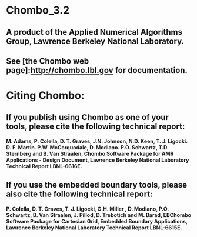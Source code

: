 # Chombo_3.2

##      A product of the Applied Numerical Algorithms Group, Lawrence Berkeley National Laboratory.
##        See [the Chombo web page]:http://chombo.lbl.gov for documentation.

# Citing Chombo:

## If you publish using Chombo as one of your tools, please cite the following technical report:   

#### M. Adams, P. Colella, D. T. Graves, J.N. Johnson, N.D. Keen, T. J. Ligocki. D. F. Martin. P.W. McCorquodale, D. Modiano. P.O. Schwartz, T.D. Sternberg and B. Van Straalen, Chombo Software Package for AMR Applications - Design Document,  Lawrence Berkeley National Laboratory Technical Report LBNL-6616E.  

##  If you use the embedded boundary tools, please also cite the following technical report:

####  P. Colella,  D. T. Graves, T. J. Ligocki, G.H. Miller , D. Modiano, P.O. Schwartz, B. Van Straalen, J. Pillod,  D. Trebotich and M. Barad,  EBChombo Software Package for Cartesian Grid, Embedded Boundary Applications, Lawrence Berkeley National Laboratory Technical Report LBNL-6615E.

